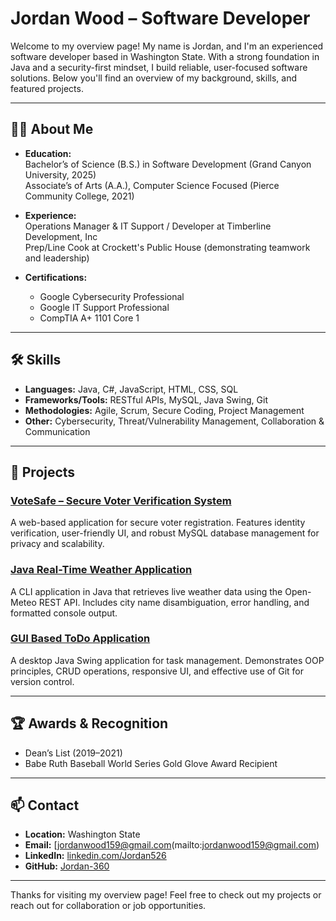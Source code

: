 # Jordan Wood – Software Developer

Welcome to my overview page! My name is Jordan, and I'm an experienced software developer based in Washington State. With a strong foundation in Java and a security-first mindset, I build reliable, user-focused software solutions. Below you'll find an overview of my background, skills, and featured projects.

---

## 👨‍💻 About Me

- **Education:**  
  Bachelor’s of Science (B.S.) in Software Development (Grand Canyon University, 2025)  
  Associate’s of Arts (A.A.), Computer Science Focused (Pierce Community College, 2021)

- **Experience:**  
  Operations Manager & IT Support / Developer at Timberline Development, Inc  
  Prep/Line Cook at Crockett's Public House (demonstrating teamwork and leadership)

- **Certifications:**  
  - Google Cybersecurity Professional  
  - Google IT Support Professional  
  - CompTIA A+ 1101 Core 1

---

## 🛠️ Skills

- **Languages:** Java, C#, JavaScript, HTML, CSS, SQL
- **Frameworks/Tools:** RESTful APIs, MySQL, Java Swing, Git
- **Methodologies:** Agile, Scrum, Secure Coding, Project Management
- **Other:** Cybersecurity, Threat/Vulnerability Management, Collaboration & Communication

---

## 🚀 Projects

### [VoteSafe – Secure Voter Verification System](https://github.com/Jordan-360/VoteSAFE.git)
A web-based application for secure voter registration. Features identity verification, user-friendly UI, and robust MySQL database management for privacy and scalability.

### [Java Real-Time Weather Application](https://github.com/Jordan-360/WeatherApp.git)
A CLI application in Java that retrieves live weather data using the Open-Meteo REST API. Includes city name disambiguation, error handling, and formatted console output.

### [GUI Based ToDo Application](https://github.com/Jordan-360/ToDo-App-GuiBased.git)
A desktop Java Swing application for task management. Demonstrates OOP principles, CRUD operations, responsive UI, and effective use of Git for version control.

---

## 🏆 Awards & Recognition

- Dean’s List (2019–2021)
- Babe Ruth Baseball World Series Gold Glove Award Recipient

---

## 📫 Contact

- **Location:** Washington State
- **Email:** [jordanwood159@gmail.com(mailto:jordanwood159@gmail.com)
- **LinkedIn:** [linkedin.com/Jordan526](https://linkedin.com/Jordan526)
- **GitHub:** [Jordan-360](https://github.com/Jordan-360)

---

Thanks for visiting my overview page! Feel free to check out my projects or reach out for collaboration or job opportunities.
